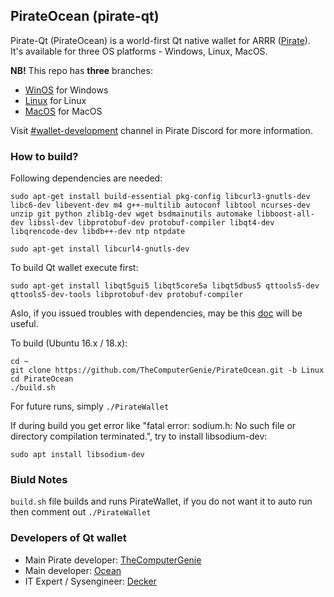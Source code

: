 ## PirateOcean (pirate-qt) ##

Pirate-Qt (PirateOcean) is a world-first Qt native wallet for ARRR ([Pirate](https://pirate.black/)). It's available for three OS platforms - Windows, Linux, MacOS.

**NB!** This repo has **three** branches:


- [WinOS](../../tree/WinOS) for Windows
- [Linux](../../tree/Linux) for Linux
- [MacOS](../../tree/MacOS) for MacOS

Visit [#wallet-development](https://discord.gg/6bMdb5P) channel in Pirate Discord for more information.

### How to build? ###

Following dependencies are needed:

```
sudo apt-get install build-essential pkg-config libcurl3-gnutls-dev libc6-dev libevent-dev m4 g++-multilib autoconf libtool ncurses-dev unzip git python zlib1g-dev wget bsdmainutils automake libboost-all-dev libssl-dev libprotobuf-dev protobuf-compiler libqt4-dev libqrencode-dev libdb++-dev ntp ntpdate

sudo apt-get install libcurl4-gnutls-dev 
```

To build Qt wallet execute first:

```
sudo apt-get install libqt5gui5 libqt5core5a libqt5dbus5 qttools5-dev qttools5-dev-tools libprotobuf-dev protobuf-compiler
```

Aslo, if you issued troubles with dependencies, may be this [doc](https://github.com/bitcoin/bitcoin/blob/master/doc/build-unix.md) will be useful.

To build (Ubuntu 16.x / 18.x):

```
cd ~
git clone https://github.com/TheComputerGenie/PirateOcean.git -b Linux
cd PirateOcean
./build.sh
```
For future runs, simply `./PirateWallet`

If during build you get error like "fatal error: sodium.h: No such file or directory compilation terminated.", try to install libsodium-dev:

```
sudo apt install libsodium-dev
```
### Biuld Notes ###
`build.sh` file builds and runs PirateWallet, if you do not want it to auto run then comment out `./PirateWallet`

### Developers of Qt wallet ###
- Main Pirate developer: [TheComputerGenie](https://github.com/TheComputerGenie)
- Main developer: [Ocean](https://github.com/ip-gpu)
- IT Expert / Sysengineer: [Decker](https://github.com/DeckerSU) 

